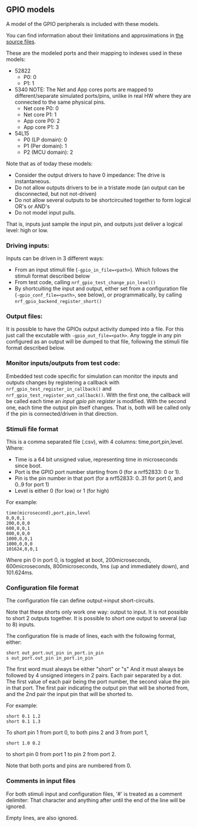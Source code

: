 ## GPIO models

A model of the GPIO peripherals is included with these models.

You can find information about their limitations and approximations in
[the source files](../src/HW_models/NRF_GPIO.c).

These are the modeled ports and their mapping to indexes used in these models:

* 52822
    * P0: 0
    * P1: 1
* 5340 NOTE: The Net and App cores ports are mapped to different/separate simulated ports/pins,
  unlike in real HW where they are connected to the same physical pins.
    * Net core P0: 0
    * Net core P1: 1
    * App core P0: 2
    * App core P1: 3
* 54L15
    * P0 (LP domain): 0
    * P1 (Per domain): 1
    * P2 (MCU domain): 2

Note that as of today these models:
* Consider the output drivers to have 0 impedance: The drive is instantaneous.
* Do not allow outputs drivers to be in a tristate mode (an output can be disconnected, but not
 not-driven)
* Do not allow several outputs to be shortcircuited together to form logical OR's or AND's
* Do not model input pulls.

That is, inputs just sample the input pin, and outputs just deliver a logical level: high or low.

### Driving inputs:

Inputs can be driven in 3 different ways:

* From an input stimuli file (`-gpio_in_file=<path>`). Which follows the stimuli format
  described below
* From test code, calling `nrf_gpio_test_change_pin_level()`
* By shortcuiting the input and output, either set from a configuration file
  (`-gpio_conf_file=<path>`, see below), or
  programmatically, by calling `nrf_gpio_backend_register_short()`

### Output files:

It is possible to have the GPIOs output activity dumped into a file.
For this just call the excutable with `-gpio_out_file=<path>`.
Any toggle in any pin configured as an output will be dumped to that file, following the
stimuli file format described below.

### Monitor inputs/outputs from test code:

Embedded test code specific for simulation can monitor the inputs and outputs changes
by registering a callback with `nrf_gpio_test_register_in_callback()` and
`nrf_gpio_test_register_out_callback()`.
With the first one, the callback will be called each time an *input gpio pin register* is modified.
With the second one, each time the output pin itself changes. That is, both will be called only
if the pin is connected/driven in that direction.

### Stimuli file format

This is a comma separated file (.csv), with 4 columns: time,port,pin,level. Where:
* Time is a 64 bit unsigned value, representing time in microseconds since boot.
* Port is the GPIO port number starting from 0 (for a nrf52833: 0 or 1).
* Pin is the pin number in that port (for a nrf52833: 0..31 for port 0, and 0..9 for port 1)
* Level is either 0 (for low) or 1 (for high)

For example:

```
time(microsecond),port,pin,level
0,0,0,1
200,0,0,0
600,0,0,1
800,0,0,0
1000,0,0,1
1000,0,0,0
101624,0,0,1
```

Where pin 0 in port 0, is toggled at boot, 200microseconds, 600microseconds, 800microseconds, 1ms
(up and immediately down), and 101.624ms.

### Configuration file format

The configuration file can define output->input short-circuits.

Note that these shorts only work one way: output to input.
It is not possible to short 2 outputs together.
It is possible to short one output to several (up to 8) inputs.

The configuration file is made of lines, each with the following format, either:

`short out_port.out_pin in_port.in_pin`<br>
`s out_port.out_pin in_port.in_pin`

The first word must always be either "short" or "s"
And it must always be followed by 4 unsigned integers in 2 pairs.
Each pair separated by a dot. The first value of each pair being the port number,
the second value the pin in that port.
The first pair indicating the output pin that will be shorted from, and the 2nd pair
the input pin that will be shorted to.

For example:

```
short 0.1 1.2
short 0.1 1.3
```
To short pin 1 from port 0, to both pins 2 and 3 from port 1,<br>

```
short 1.0 0.2
```
to short pin 0 from port 1 to pin 2 from port 2.

Note that both ports and pins are numbered from 0.

### Comments in input files

For both stimuli input and configuration files, '#' is treated as a comment delimiter: That
character and anything after until the end of the line will be ignored.

Empty lines, are also ignored.
